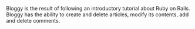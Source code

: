 Bloggy is the result of following an introductory tutorial about Ruby on Rails.
Bloggy has the ability to create and delete articles, modify its contents,
add and delete comments.
